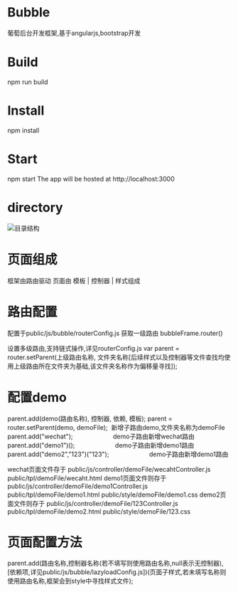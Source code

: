 # Bubble
葡萄后台开发框架,基于angularjs,bootstrap开发

# Build
npm run build

# Install
npm install

# Start
npm start
The app will be hosted at http://localhost:3000

# directory
![目录结构](http://106.14.199.22/directory.png)

# 页面组成
框架由路由驱动
页面由 模板 | 控制器 | 样式组成

# 路由配置
配置于public/js/bubble/routerConfig.js
获取一级路由
bubbleFrame.router()

设置多级路由,支持链式操作,详见routerConfig.js
var parent = router.setParent(上级路由名称, 文件夹名称[后续样式以及控制器等文件查找均使用上级路由所在文件夹为基础,该文件夹名称作为偏移量寻找]);

# 配置demo
parent.add(demo(路由名称), 控制器, 依赖, 模板);
parent = router.setParent(demo, demoFile);  新增子路由demo,文件夹名称为demoFile
parent.add("wechat");                       demo子路由新增wechat路由
parent.add("demo1")();                       demo子路由新增demo1路由
parent.add("demo2","123")("123");                       demo子路由新增demo1路由

wechat页面文件存于
public/js/controller/demoFile/wecahtController.js
public/tpl/demoFile/wecaht.html
demo1页面文件则存于
public/js/controller/demoFile/demo1Controller.js
public/tpl/demoFile/demo1.html
public/style/demoFile/demo1.css
demo2页面文件则存于
public/js/controller/demoFile/123Controller.js
public/tpl/demoFile/demo2.html
public/style/demoFile/123.css

# 页面配置方法
parent.add(路由名称,控制器名称(若不填写则使用路由名称,null表示无控制器), [依赖项,详见public/js/bubble/lazyloadConfig.js])(页面子样式,若未填写名称则使用路由名称,框架会到style中寻找样式文件);

